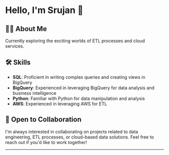 # Hello, I'm Srujan 👋

## 👨‍💻 About Me
Currently exploring the exciting worlds of ETL processes and cloud services.

## 🛠 Skills
- **SQL**: Proficient in writing complex queries and creating views in BigQuery
- **BigQuery**: Experienced in leveraging BigQuery for data analysis and business intelligence
- **Python**: Familiar with Python for data manipulation and analysis
- **AWS**: Experienced in leveraging AWS for ETL


## 🤝 Open to Collaboration
I'm always interested in collaborating on projects related to data engineering, ETL processes, or cloud-based data solutions. Feel free to reach out if you'd like to work together!

---
